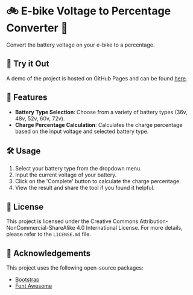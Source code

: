# 🚲 E-bike Voltage to Percentage Converter 🔋

Convert the battery voltage on your e-bike to a percentage.

## 🔗 Try it Out
A demo of the project is hosted on GitHub Pages and can be found [here](https://octiwhale.github.io/Voltify/).

## 🎯 Features

- **Battery Type Selection**: Choose from a variety of battery types (36v, 48v, 52v, 60v, 72v).
- **Charge Percentage Calculation**: Calculates the charge percentage based on the input voltage and selected battery type.

## 🛠️ Usage

1. Select your battery type from the dropdown menu.
2. Input the current voltage of your battery.
3. Click on the 'Complete' button to calculate the charge percentage.
4. View the result and share the tool if you found it helpful.

## 📜 License

This project is licensed under the Creative Commons Attribution-NonCommercial-ShareAlike 4.0 International License. For more details, please refer to the `LICENSE.md` file.

## 🙏 Acknowledgements

This project uses the following open-source packages:

- [Bootstrap](https://getbootstrap.com/)
- [Font Awesome](https://fontawesome.com/)